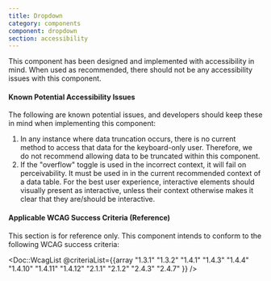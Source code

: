 ```yaml
---
title: Dropdown
category: components
component: dropdown
section: accessibility
---
```


This component has been designed and implemented with accessibility in mind. When used as recommended, there should not be any accessibility issues with this component.

#### Known Potential Accessibility Issues

The following are known potential issues, and developers should keep these in mind when implementing this component:

1.  In any instance where data truncation occurs, there is no current method to access that data for the keyboard-only user. Therefore, we do not recommend allowing data to be truncated within this component.
2.  If the "overflow" toggle is used in the incorrect context, it will fail on perceivability. It must be used in in the current recommended context of a data table. For the best user experience, interactive elements should visually present as interactive, unless their context otherwise makes it clear that they are/should be interactive.

#### Applicable WCAG Success Criteria (Reference)

This section is for reference only. This component intends to conform to the following WCAG success criteria:

<Doc::WcagList @criteriaList={{array "1.3.1" "1.3.2" "1.4.1" "1.4.3" "1.4.4" "1.4.10" "1.4.11" "1.4.12" "2.1.1" "2.1.2" "2.4.3" "2.4.7" }} />
